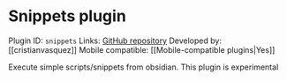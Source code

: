 # Snippets plugin

Plugin ID: `snippets`
Links: [GitHub repository](https://github.com/cristianvasquez/obsidian-snippets-plugin)
Developed by: [[cristianvasquez]]
Mobile compatible: [[Mobile-compatible plugins|Yes]]

Execute simple scripts/snippets from obsidian. This plugin is experimental
